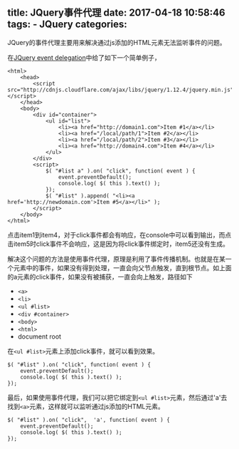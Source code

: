 title: JQuery事件代理
date: 2017-04-18 10:58:46
tags:
    - JQuery
categories:
---
JQuery的事件代理主要用来解决通过js添加的HTML元素无法监听事件的问题。

在[JQuery event delegation](https://learn.jquery.com/events/event-delegation/)中给了如下一个简单例子，

```
<html>
    <head>
        <script src="http://cdnjs.cloudflare.com/ajax/libs/jquery/1.12.4/jquery.min.js"></script>
    </head>
    <body>
        <div id="container">
            <ul id="list">
                <li><a href="http://domain1.com">Item #1</a></li>
                <li><a href="/local/path/1">Item #2</a></li>
                <li><a href="/local/path/2">Item #3</a></li>
                <li><a href="http://domain4.com">Item #4</a></li>
            </ul>
        </div>
        <script>
            $( "#list a" ).on( "click", function( event ) {
                event.preventDefault();
                console.log( $( this ).text() );
            });
            $( "#list" ).append( "<li><a href='http://newdomain.com'>Item #5</a></li>" );
        </script>
    </body>
</html>
```

点击item1到item4，对于click事件都会有响应，在console中可以看到输出，而点击item5时click事件不会响应，这是因为将click事件绑定时，item5还没有生成。

解决这个问题的方法是使用事件代理，原理是利用了事件传播机制。也就是在某一个元素中的事件，如果没有得到处理，一直会向父节点触发，直到根节点。如上面的a元素的click事件，如果没有被捕获，一直会向上触发，路径如下

* `<a>`
* `<li>`
* `<ul #list>`
* `<div #container>`
* `<body>`
* `<html>`
* document root

在`<ul #list>`元素上添加click事件，就可以看到效果。
```
$( "#list" ).on( "click", function( event ) {
    event.preventDefault();
    console.log( $( this ).text() );
});
```

最后，如果使用事件代理，我们可以把它绑定到`<ul #list>`元素，然后通过'a'去找到`<a>`元素，这样就可以监听通过js添加的HTML元素。
```
$( "#list" ).on( "click",  'a', function( event ) {
    event.preventDefault();
    console.log( $( this ).text() );
});
```
